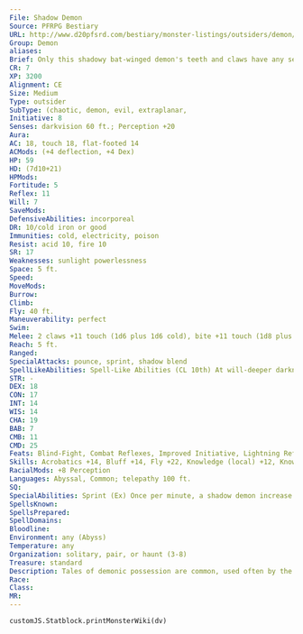 ```yaml
---
File: Shadow Demon
Source: PFRPG Bestiary
URL: http://www.d20pfsrd.com/bestiary/monster-listings/outsiders/demon/shadow-demon
Group: Demon
aliases: 
Brief: Only this shadowy bat-winged demon's teeth and claws have any sense of physicality to them-the rest is lost in darkness.
CR: 7
XP: 3200
Alignment: CE
Size: Medium
Type: outsider
SubType: (chaotic, demon, evil, extraplanar,
Initiative: 8
Senses: darkvision 60 ft.; Perception +20
Aura: 
AC: 18, touch 18, flat-footed 14
ACMods: (+4 deflection, +4 Dex)
HP: 59
HD: (7d10+21)
HPMods: 
Fortitude: 5
Reflex: 11
Will: 7
SaveMods: 
DefensiveAbilities: incorporeal
DR: 10/cold iron or good
Immunities: cold, electricity, poison
Resist: acid 10, fire 10
SR: 17
Weaknesses: sunlight powerlessness
Space: 5 ft.
Speed: 
MoveMods: 
Burrow: 
Climb: 
Fly: 40 ft.
Maneuverability: perfect
Swim: 
Melee: 2 claws +11 touch (1d6 plus 1d6 cold), bite +11 touch (1d8 plus 1d6 cold)
Reach: 5 ft.
Ranged: 
SpecialAttacks: pounce, sprint, shadow blend
SpellLikeAbilities: Spell-Like Abilities (CL 10th) At will-deeper darkness, fear (DC 18), greater teleport (self only), telekinesis (DC 19) 3/day-shadow conjuration (DC 18), shadow evocation (DC 19) 1/day-magic jar (DC 19), summon (level 3, 1 shadow demon 50%)
STR: -
DEX: 18
CON: 17
INT: 14
WIS: 14
CHA: 19
BAB: 7
CMB: 11
CMD: 25
Feats: Blind-Fight, Combat Reflexes, Improved Initiative, Lightning Reflexes,
Skills: Acrobatics +14, Bluff +14, Fly +22, Knowledge (local) +12, Knowledge (planes) +12, Perception +20, Sense Motive +12, Stealth +14
RacialMods: +8 Perception
Languages: Abyssal, Common; telepathy 100 ft.
SQ: 
SpecialAbilities: Sprint (Ex) Once per minute, a shadow demon increase its fly speed to 240 feet for 1 round. Shadow Blend (Su) During any conditions other than bright light, a shadow demon can disappear into the shadows as a moveequivalent action, effectively becoming invisible. Artificial illumination or light spells of 2nd level or lower do not negate this ability. Sunlight Powerlessness (Ex) A shadow demon is utterly powerless in bright light or natural sunlight and flees from it. A shadow demon caught in such light cannot attack and can take only a single move or standard action. A shadow demon that is possessing a creature using magic jar is not harmed by sunlight, but if it is struck by a sunbeam or sunburst spell while possessing a creature, the shadow demon is driven out of its host automatically.
SpellsKnown: 
SpellsPrepared: 
SpellDomains: 
Bloodline: 
Environment: any (Abyss)
Temperature: any
Organization: solitary, pair, or haunt (3-8)
Treasure: standard
Description: Tales of demonic possession are common, used often by the ignorant to explain strange or violent behavior. While the majority of such cases are merely manifestations of madness or derangement, those that are legitimate possessions are often the work of shadow demons. Unlike many demons, shadow demons are incorporeal. When a particularly envious and evil mortal soul is pulled into the Abyss, it is transformed, split apart, and combined with other souls until what emerges is little more than jealous malevolence without the impediment of a physical body.
Race: 
Class: 
MR: 
---
```

```dataviewjs
customJS.Statblock.printMonsterWiki(dv)
```
